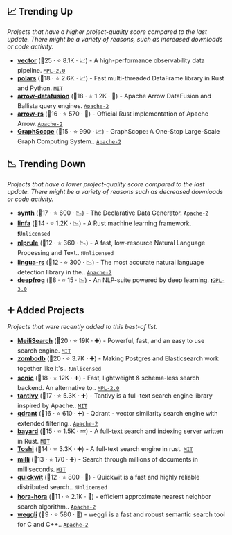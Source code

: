 ## 📈 Trending Up

_Projects that have a higher project-quality score compared to the last update. There might be a variety of reasons, such as increased downloads or code activity._

- <b><a href="https://github.com/vectordotdev/vector">vector</a></b> (🥇25 ·  ⭐ 8.1K · 📈) - A high-performance observability data pipeline. <code><a href="http://bit.ly/3postzC">MPL-2.0</a></code>
- <b><a href="https://github.com/pola-rs/polars">polars</a></b> (🥈18 ·  ⭐ 2.6K · 📈) - Fast multi-threaded DataFrame library in Rust and Python. <code><a href="http://bit.ly/34MBwT8">MIT</a></code>
- <b><a href="https://github.com/apache/arrow-datafusion">arrow-datafusion</a></b> (🥈18 ·  ⭐ 1.2K · 🐣) - Apache Arrow DataFusion and Ballista query engines. <code><a href="http://bit.ly/3nYMfla">Apache-2</a></code>
- <b><a href="https://github.com/apache/arrow-rs">arrow-rs</a></b> (🥉16 ·  ⭐ 570 · 🐣) - Official Rust implementation of Apache Arrow. <code><a href="http://bit.ly/3nYMfla">Apache-2</a></code>
- <b><a href="https://github.com/alibaba/GraphScope">GraphScope</a></b> (🥇15 ·  ⭐ 990 · 📈) - GraphScope: A One-Stop Large-Scale Graph Computing System.. <code><a href="http://bit.ly/3nYMfla">Apache-2</a></code>

## 📉 Trending Down

_Projects that have a lower project-quality score compared to the last update. There might be a variety of reasons such as decreased downloads or code activity._

- <b><a href="https://github.com/getsynth/synth">synth</a></b> (🥈17 ·  ⭐ 600 · 📉) - The Declarative Data Generator. <code><a href="http://bit.ly/3nYMfla">Apache-2</a></code>
- <b><a href="https://github.com/rust-ml/linfa">linfa</a></b> (🥈14 ·  ⭐ 1.2K · 📉) - A Rust machine learning framework. <code>❗Unlicensed</code>
- <b><a href="https://github.com/bminixhofer/nlprule">nlprule</a></b> (🥈12 ·  ⭐ 360 · 📉) - A fast, low-resource Natural Language Processing and Text.. <code>❗Unlicensed</code>
- <b><a href="https://github.com/pemistahl/lingua-rs">lingua-rs</a></b> (🥈12 ·  ⭐ 300 · 📉) - The most accurate natural language detection library in the.. <code><a href="http://bit.ly/3nYMfla">Apache-2</a></code>
- <b><a href="https://github.com/proycon/deepfrog">deepfrog</a></b> (🥉8 ·  ⭐ 15 · 📉) - An NLP-suite powered by deep learning. <code><a href="http://bit.ly/2M0xdwT">❗️GPL-3.0</a></code>

## ➕ Added Projects

_Projects that were recently added to this best-of list._

- <b><a href="https://github.com/meilisearch/MeiliSearch">MeiliSearch</a></b> (🥇20 ·  ⭐ 19K · ➕) - Powerful, fast, and an easy to use search engine. <code><a href="http://bit.ly/34MBwT8">MIT</a></code>
- <b><a href="https://github.com/zombodb/zombodb">zombodb</a></b> (🥇20 ·  ⭐ 3.7K · ➕) - Making Postgres and Elasticsearch work together like it's.. <code>❗Unlicensed</code>
- <b><a href="https://github.com/valeriansaliou/sonic">sonic</a></b> (🥈18 ·  ⭐ 12K · ➕) - Fast, lightweight & schema-less search backend. An alternative to.. <code><a href="http://bit.ly/3postzC">MPL-2.0</a></code>
- <b><a href="https://github.com/tantivy-search/tantivy">tantivy</a></b> (🥈17 ·  ⭐ 5.3K · ➕) - Tantivy is a full-text search engine library inspired by Apache.. <code><a href="http://bit.ly/34MBwT8">MIT</a></code>
- <b><a href="https://github.com/qdrant/qdrant">qdrant</a></b> (🥈16 ·  ⭐ 610 · ➕) - Qdrant - vector similarity search engine with extended filtering.. <code><a href="http://bit.ly/3nYMfla">Apache-2</a></code>
- <b><a href="https://github.com/bayard-search/bayard">bayard</a></b> (🥉15 ·  ⭐ 1.5K · 💤) - A full-text search and indexing server written in Rust. <code><a href="http://bit.ly/34MBwT8">MIT</a></code>
- <b><a href="https://github.com/toshi-search/Toshi">Toshi</a></b> (🥉14 ·  ⭐ 3.3K · ➕) - A full-text search engine in rust. <code><a href="http://bit.ly/34MBwT8">MIT</a></code>
- <b><a href="https://github.com/meilisearch/milli">milli</a></b> (🥉13 ·  ⭐ 170 · ➕) - Search through millions of documents in milliseconds. <code><a href="http://bit.ly/34MBwT8">MIT</a></code>
- <b><a href="https://github.com/quickwit-inc/quickwit">quickwit</a></b> (🥉12 ·  ⭐ 800 · 🐣) - Quickwit is a fast and highly reliable distributed search.. <code>❗Unlicensed</code>
- <b><a href="https://github.com/hora-search/hora">hora-hora</a></b> (🥉11 ·  ⭐ 2.1K · 🐣) - efficient approximate nearest neighbor search algorithm.. <code><a href="http://bit.ly/3nYMfla">Apache-2</a></code>
- <b><a href="https://github.com/googleprojectzero/weggli">weggli</a></b> (🥉9 ·  ⭐ 580 · 🐣) - weggli is a fast and robust semantic search tool for C and C++.. <code><a href="http://bit.ly/3nYMfla">Apache-2</a></code>

